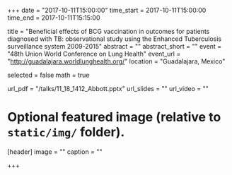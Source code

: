 +++
date = "2017-10-11T15:00:00"
time_start = 2017-10-11T15:00:00
time_end = 2017-10-11T15:15:00

title = "Beneficial effects of BCG vaccination in outcomes for patients diagnosed with TB: observational study using the Enhanced Tuberculosis surveillance system 2009-2015"
abstract = ""
abstract_short = ""
event = "48th Union World Conference on Lung Health"
event_url = "http://guadalajara.worldlunghealth.org/"
location = "Guadalajara, Mexico"

selected = false
math = true

url_pdf = "/talks/11_18_1412_Abbott.pptx"
url_slides = ""
url_video = ""

# Optional featured image (relative to `static/img/` folder).
[header]
image = ""
caption = ""

+++
